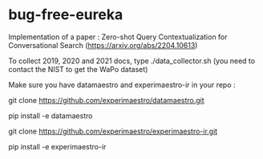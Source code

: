 # bug-free-eureka
Implementation of a paper : Zero-shot Query Contextualization for Conversational Search (https://arxiv.org/abs/2204.10613)

To collect 2019, 2020 and 2021 docs, type ./data_collector.sh (you need to contact the NIST to get the WaPo dataset)

Make sure you have datamaestro and experimaestro-ir in your repo :


git clone https://github.com/experimaestro/datamaestro.git

pip install -e datamaestro

git clone https://github.com/experimaestro/experimaestro-ir.git

pip install -e experimaestro-ir
